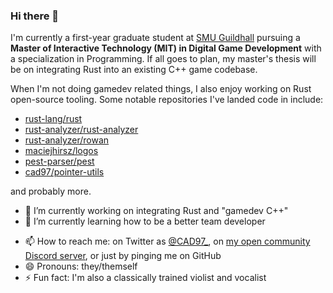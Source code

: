 ### Hi there 👋

I'm currently a first-year graduate student at [SMU Guildhall](https://www.smu.edu/guildhall) pursuing a **Master of Interactive Technology (MIT) in Digital Game Development** with a specialization in Programming. If all goes to plan, my master's thesis will be on integrating Rust into an existing C++ game codebase.

When I'm not doing gamedev related things, I also enjoy working on Rust open-source tooling. Some notable repositories I've landed code in include:

- [rust-lang/rust](https://github.com/rust-lang/rust/commits?author=cad97)
- [rust-analyzer/rust-analyzer](https://github.com/rust-analyzer/rust-analyzer/commits?author=cad97)
- [rust-analyzer/rowan](https://github.com/rust-analyzer/rowan/commits?author=cad97)
- [maciejhirsz/logos](https://github.com/maciejhirsz/logos/commits?author=cad97)
- [pest-parser/pest](https://github.com/pest-parser/pest/commits?author=cad97)
- [cad97/pointer-utils](https://github.com/cad97/pointer-utils/commits?author=cad97)

and probably more.

<!--
**CAD97/CAD97** is a ✨ _special_ ✨ repository because its `README.md` (this file) appears on your GitHub profile.

Here are some ideas to get you started:
-->

- 🔭 I’m currently working on integrating Rust and "gamedev C++"
- 🌱 I’m currently learning how to be a better team developer
<!--
- 👯 I’m looking to collaborate on ...
- 🤔 I’m looking for help with ...
- 💬 Ask me about ...
-->
- 📫 How to reach me: on Twitter as [@CAD97_](https://twitter.com/CAD97_), on [my open community Discord server](https://discord.gg/FuPE9JE), or just by pinging me on GitHub
- 😄 Pronouns: they/themself
- ⚡ Fun fact: I'm also a classically trained violist and vocalist
